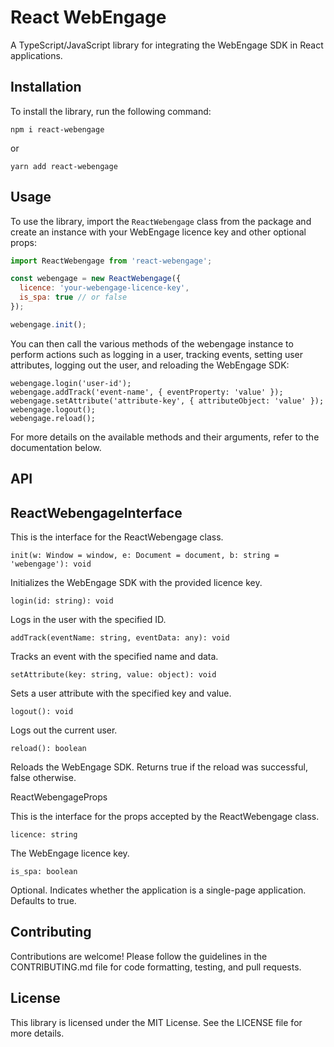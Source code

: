 # React WebEngage

A TypeScript/JavaScript library for integrating the WebEngage SDK in React applications.

## Installation

To install the library, run the following command:

```npm i react-webengage```

or

```yarn add react-webengage```

## Usage

To use the library, import the `ReactWebengage` class from the package and create an instance with your WebEngage licence key and other optional props:

```javascript
import ReactWebengage from 'react-webengage';

const webengage = new ReactWebengage({
  licence: 'your-webengage-licence-key',
  is_spa: true // or false
});

webengage.init();
```


You can then call the various methods of the webengage instance to perform actions such as logging in a user, tracking events, setting user attributes, logging out the user, and reloading the WebEngage SDK:

```
webengage.login('user-id');
webengage.addTrack('event-name', { eventProperty: 'value' });
webengage.setAttribute('attribute-key', { attributeObject: 'value' });
webengage.logout();
webengage.reload();
```

For more details on the available methods and their arguments, refer to the documentation below.

## API

## ReactWebengageInterface

This is the interface for the ReactWebengage class.

```init(w: Window = window, e: Document = document, b: string = 'webengage'): void```

Initializes the WebEngage SDK with the provided licence key.

```login(id: string): void```

Logs in the user with the specified ID.

```addTrack(eventName: string, eventData: any): void```

Tracks an event with the specified name and data.

```setAttribute(key: string, value: object): void```

Sets a user attribute with the specified key and value.

```logout(): void```

Logs out the current user.

```reload(): boolean```

Reloads the WebEngage SDK. Returns true if the reload was successful, false otherwise.

ReactWebengageProps

This is the interface for the props accepted by the ReactWebengage class.

```licence: string```

The WebEngage licence key.

```is_spa: boolean```

Optional. Indicates whether the application is a single-page application. Defaults to true.

## Contributing
Contributions are welcome! Please follow the guidelines in the CONTRIBUTING.md file for code formatting, testing, and pull requests.

## License
This library is licensed under the MIT License. See the LICENSE file for more details.

